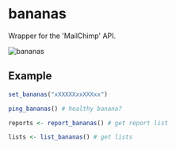 # bananas

Wrapper for the 'MailChimp' API.

![bananas](https://www.theurbanlist.com/content/article/banana.jpg)

## Example

``` r
set_bananas("xXXXXXxxXXXxx")

ping_bananas() # healthy banana?

reports <- report_bananas() # get report list

lists <- list_bananas() # get lists
```

